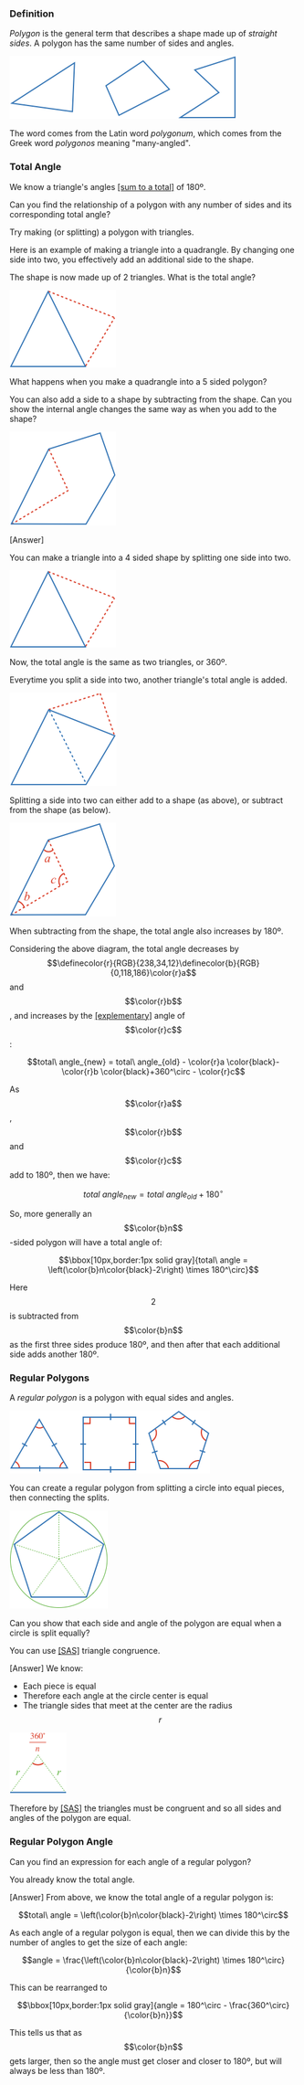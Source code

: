 ### Definition

*Polygon* is the general term that describes a shape made up of *straight sides*. A polygon has the same number of sides and angles.

![](examples.png)

The word comes from the Latin word _polygonum_, which comes from the Greek word _polygonos_ meaning "many-angled".

### Total Angle

We know a triangle's angles [[sum to a total]]((qr,'Math/Geometry_1/Triangles/base/AngleSum',#00756F)) of 180º.

Can you find the relationship of a polygon with any number of sides and its corresponding total angle?

<hint>Try making (or splitting) a polygon with triangles.</hint>

<hintLow>
Here is an example of making a triangle into a quadrangle. By changing one side into two, you effectively add an additional side to the shape.

The shape is now made up of 2 triangles. What is the total angle?

![](quad.png)

What happens when you make a quadrangle into a 5 sided polygon?
</hintLow>

<hintLow>
You can also add a side to a shape by subtracting from the shape. Can you show the internal angle changes the same way as when you add to the shape?

![](inside1.png)

</hintLow>

<hintLow>[Answer]

You can make a triangle into a 4 sided shape by splitting one side into two.

![](quad.png)

Now, the total angle is the same as two triangles, or 360º.

Everytime you split a side into two, another triangle's total angle is added.

![](pent.png)

Splitting a side into two can either add to a shape (as above), or subtract from the shape (as below).

![](inside.png)

When subtracting from the shape, the total angle also increases by 180º.

Considering the above diagram, the total angle decreases by $$\definecolor{r}{RGB}{238,34,12}\definecolor{b}{RGB}{0,118,186}\color{r}a$$ and $$\color{r}b$$, and increases by the [[explementary]]((qr,'Math/Geometry_1/AngleGroups/base/Explementary',#00756F)) angle of $$\color{r}c$$:

$$total\ angle_{new} = total\ angle_{old} - \color{r}a \color{black}- \color{r}b \color{black}+360^\circ - \color{r}c$$

As $$\color{r}a$$, $$\color{r}b$$ and $$\color{r}c$$ add to 180º, then we have:

$$total\ angle_{new} = total\ angle_{old} + 180^\circ$$

So, more generally an $$\color{b}n$$-sided polygon will have a total angle of:

$$\bbox[10px,border:1px solid gray]{total\ angle = \left(\color{b}n\color{black}-2\right) \times 180^\circ}$$

Here $$2$$ is subtracted from $$\color{b}n$$ as the first three sides produce 180º, and then after that each additional side adds another 180º.

</hintLow>

### Regular Polygons

A *regular polygon* is a polygon with equal sides and angles.

![](regular_examples.png)

You can create a regular polygon from splitting a circle into equal pieces, then connecting the splits.

![](split.png)

Can you show that each side and angle of the polygon are equal when a circle is split equally?

<hint>You can use [[SAS]]((qr,'Math/Geometry_1/CongruentTriangles/base/Sas',#00756F)) triangle congruence.</hint>

<hintLow>[Answer]
We know:

* Each piece is equal
* Therefore each angle at the circle center is equal
* The triangle sides that meet at the center are the radius $$r$$

![](tri.png)

Therefore by [[SAS]]((qr,'Math/Geometry_1/CongruentTriangles/base/Sas',#00756F)) the triangles must be congruent and so all sides and angles of the polygon are equal.

</hintLow>

### Regular Polygon Angle

Can you find an expression for each angle of a regular polygon?

<hint>You already know the total angle.</hint>

<hintLow>[Answer]
From above, we know the total angle of a regular polygon is:

$$total\ angle = \left(\color{b}n\color{black}-2\right) \times 180^\circ$$

As each angle of a regular polygon is equal, then we can divide this by the number of angles to get the size of each angle:

$$angle = \frac{\left(\color{b}n\color{black}-2\right) \times 180^\circ}{\color{b}n}$$

This can be rearranged to

$$\bbox[10px,border:1px solid gray]{angle = 180^\circ - \frac{360^\circ}{\color{b}n}}$$

This tells us that as $$\color{b}n$$ gets larger, then so the angle must get closer and closer to 180º, but will always be less than 180º.
</hintLow>
